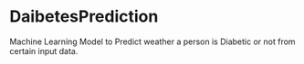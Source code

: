 # DaibetesPrediction
Machine Learning Model to Predict weather a person is Diabetic or not from certain input data.
